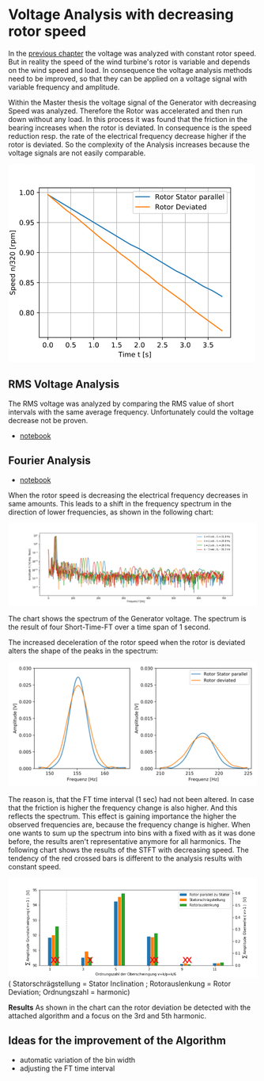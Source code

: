 # Voltage Analysis with decreasing rotor speed
In the [previous chapter](./VoltageAnalysis.md) the voltage was analyzed with constant rotor speed. But in reality the speed of the wind turbine's rotor is variable and depends on the wind speed and load. In consequence the voltage analysis methods need to be improved, so that they can be applied on a voltage signal with variable frequency and amplitude.

Within the Master thesis the voltage signal of the Generator with decreasing Speed was analyzed. Therefore the Rotor was accelerated and then run down without any load.
In this process it was found that the friction in the bearing increases when the rotor is deviated. In consequence is the speed reduction resp. the rate of the electrical frequency decrease higher if the rotor is deviated. So the complexity of the Analysis increases because the voltage signals are not easily comparable. 

<img src="./Voltage_Analysis/SpeedDecreaseRotorDeviation.svg" width="500" />

## RMS Voltage Analysis

The RMS voltage was analyzed by comparing the RMS value of short intervals with the same average frequency. Unfortunately could the voltage decrease not be proven.

* [notebook](./Voltage_Analysis/RotorDeviation_URMS_ndec.ipynb)

## Fourier Analysis

* [notebook](./Voltage_Analysis/RotorDeviation_FFT_ndec.ipynb)

When the rotor speed is decreasing the electrical frequency decreases in same amounts. This leads to a shift in the frequency spectrum in the direction of lower frequencies, as shown in the following chart:

<img src="./Voltage_Analysis/SpektrumDrehzahl.png" width="600" />

The chart shows the spectrum of the Generator voltage. The spectrum is the result of four Short-Time-FT over a time span of 1 second.

The increased deceleration of the rotor speed when the rotor is deviated alters the shape of the peaks in the spectrum:

<img src="./Voltage_Analysis/Spektrum5u7Oberwelle.svg" width="600" />

The reason is, that the FT time interval (1 sec) had not been altered. In case that the friction is higher the frequency change is also higher. And this reflects the spectrum.
This effect is gaining importance the higher the observed frequencies are, because the frequency change is higher.
When one wants to sum up the spectrum into bins with a fixed with as it was done before, the results aren't representative anymore for all harmonics.
The following chart shows the results of the STFT with decreasing speed. The tendency of the red crossed bars is different to the analysis results with constant speed.


<img src="./Voltage_Analysis/fc_Bins_plot_all_ndec.png" width="600" />
( Statorschrägstellung = Stator Inclination ; Rotorauslenkung = Rotor Deviation; Ordnungszahl = harmonic)

**Results**
As shown in the chart can the rotor deviation be detected with the attached algorithm and a focus on the 3rd and 5th harmonic. 

## Ideas for the improvement of the Algorithm
* automatic variation of the bin width
* adjusting the FT time interval
